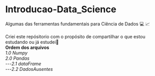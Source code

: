 # Introducao-Data_Science
Algumas das ferramentas fundamentais para Ciência de Dados :computer: :chart_with_upwards_trend:
<br><br>
Criei este repósitorio com o propósito de compartilhar o que estou estudando ou já estudei:closed_book:
<br>
**Ordem dos arquivos**<br>
*1.0 Numpy* <br>
*2.0 Pandas*
<br>
---*2.1 dataFrame*
<br>
---*2.2 DadosAusentes*
